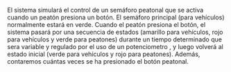 El sistema simulará el control de un semáforo peatonal que se activa cuando un peatón presiona un botón.
El semáforo principal (para vehículos) normalmente estará en verde. Cuando el peatón presiona el botón, el sistema pasará por una secuencia de estados (amarillo para vehículos, rojo para vehículos y verde para peatones) durante un tiempo determinado que sera variable y regulado por el uso de un potenciometro , y luego volverá al estado inicial (verde para vehículos y rojo para peatones). Además, contaremos cuántas veces se ha presionado el botón peatonal.

